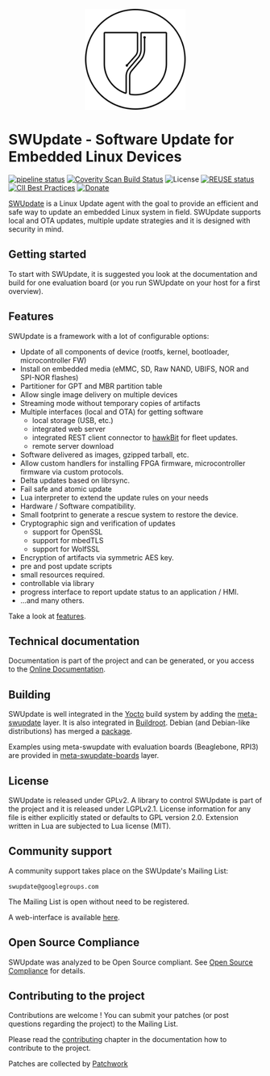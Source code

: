 <!--
SPDX-FileCopyrightText: 2013 Stefano Babic <sbabic@denx.de>

SPDX-License-Identifier: GPL-2.0-only
-->

<p align ="center"><img src=SWUpdate.svg width=200 height=200 /></p>

SWUpdate - Software Update for Embedded Linux Devices
=====================================================

[![pipeline status](https://source.denx.de/swupdate/swupdate/badges/master/pipeline.svg?ignore_skipped=true)](https://source.denx.de/swupdate/swupdate/-/commits/master)
[![Coverity Scan Build Status](https://scan.coverity.com/projects/20753/badge.svg)](https://scan.coverity.com/projects/20753)
![License](https://img.shields.io/github/license/sbabic/swupdate)
[![REUSE status](https://api.reuse.software/badge/github.com/sbabic/swupdate)](https://api.reuse.software/info/github.com/sbabic/swupdate)
[![CII Best Practices](https://bestpractices.coreinfrastructure.org/projects/6506/badge)](https://bestpractices.coreinfrastructure.org/projects/6506)
[![Donate](https://img.shields.io/badge/Donate-PayPal-green.svg)](https://www.paypal.com/donate/?hosted_button_id=R7Y5JDQB7E3YU)

[SWUpdate](https://swupdate.org) is a Linux Update agent with the goal to
provide an efficient and safe way to update
an embedded Linux system in field. SWUpdate supports local and OTA
updates, multiple update strategies and it is designed with security
in mind.

## Getting started

To start with SWUpdate, it is suggested you look at the documentation
and build for one evaluation board (or you run SWUpdate on your host
for a first overview).

## Features

SWUpdate is a framework with a lot of configurable options:

- Update of all components of device (rootfs, kernel, bootloader, microcontroller FW)
- Install on embedded media (eMMC, SD, Raw NAND, UBIFS, NOR and SPI-NOR flashes)
- Partitioner for GPT and MBR partition table
- Allow single image delivery on multiple devices
- Streaming mode without temporary copies of artifacts
- Multiple interfaces (local and OTA) for getting software
    - local storage (USB, etc.)
    - integrated web server
    - integrated REST client connector to [hawkBit](https://projects.eclipse.org/projects/iot.hawkbit) for fleet updates.
    - remote server download
- Software delivered as images, gzipped tarball, etc.
- Allow custom handlers for installing FPGA firmware, microcontroller firmware via custom protocols.
- Delta updates based on librsync.
- Fail safe and atomic update
- Lua interpreter to extend the update rules on your needs
- Hardware / Software compatibility.
- Small footprint to generate a rescue system to restore the device.
- Cryptographic sign and verification of updates
	- support for OpenSSL
	- support for mbedTLS
	- support for WolfSSL
- Encryption of artifacts via symmetric AES key.
- pre and post update scripts
- small resources required.
- controllable via library
- progress interface to report update status to an application / HMI.
- ...and many others.

Take a look at [features](https://swupdate.org/features).

## Technical documentation

Documentation is part of the project and can be generated, or you access
to the [Online Documentation](https://sbabic.github.io/swupdate/swupdate.html).

## Building

SWUpdate is well integrated in the [Yocto](https://www.yoctoproject.org) build system by adding
the [meta-swupdate](https://layers.openembedded.org/layerindex/branch/master/layer/meta-swupdate/) layer.
It is also integrated in [Buildroot](https://github.com/buildroot/buildroot/blob/master/package/swupdate/swupdate.config).
Debian (and Debian-like distributions) has merged a [package](https://packages.debian.org/unstable/swupdate).

Examples using meta-swupdate with evaluation boards (Beaglebone, RPI3) are provided in
[meta-swupdate-boards](https://layers.openembedded.org/layerindex/branch/master/layer/meta-swupdate-boards/) layer.

## License

SWUpdate is released under GPLv2. A library to control SWUpdate is part of the
project and it is released under LGPLv2.1.
License information for any file is either explicitly stated
or defaults to GPL version 2.0. Extension written in Lua are subjected to
Lua license (MIT).

## Community support

A community support takes place on the SWUpdate's Mailing List:

	swupdate@googlegroups.com

The Mailing List is open without need to be registered.

A web-interface is available [here](https://groups.google.com/g/swupdate).

## Open Source Compliance

SWUpdate was analyzed to be Open Source compliant. See [Open Source Compliance](https://github.com/Open-Source-Compliance/package-analysis/tree/main/analysed-packages/swupdate)
for details.

## Contributing to the project

Contributions are welcome !  You can submit your patches (or post questions
regarding the project) to the Mailing List.

Please read the [contributing](http://sbabic.github.io/swupdate/contributing.html)
chapter in the documentation how to contribute to the project.

Patches are collected by [Patchwork](https://patchwork.ozlabs.org/project/swupdate/list)
